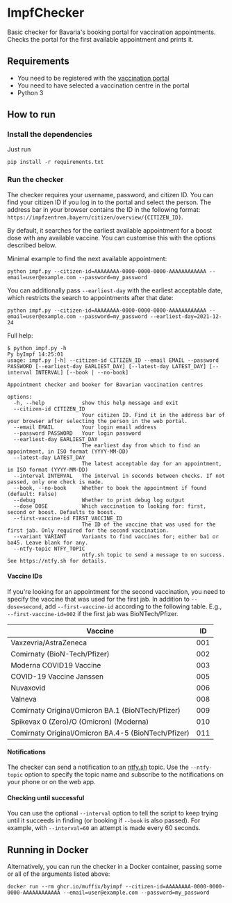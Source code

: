 # ImpfChecker

Basic checker for Bavaria's booking portal for vaccination appointments.
Checks the portal for the first available appointment and prints it.

## Requirements

- You need to be registered with the [vaccination portal](https://impfzentren.bayern/citizen/)
- You need to have selected a vaccination centre in the portal
- Python 3

## How to run

### Install the dependencies

Just run

```shell
pip install -r requirements.txt
```

### Run the checker

The checker requires your username, password, and citizen ID.
You can find your citizen ID if you log in to the portal and select the person.
The address bar in your browser contains the ID in the following format:
`https://impfzentren.bayern/citizen/overview/{CITIZEN_ID}`.

By default, it searches for the earliest available appointment for a boost dose with
any available vaccine. You can customise this with the options described below.

Minimal example to find the next available appointment:

```shell
python impf.py --citizen-id=AAAAAAAA-0000-0000-0000-AAAAAAAAAAAA --email=user@example.com --password=my_password
```

You can additionally pass `--earliest-day` with the earliest acceptable date,
which restricts the search to appointments after that date:

```shell
python impf.py --citizen-id=AAAAAAAA-0000-0000-0000-AAAAAAAAAAAA --email=user@example.com --password=my_password --earliest-day=2021-12-24
```

Full help:

```text
$ python impf.py -h                                                                                                                                                                                                                                                                Py byImpf 14:25:01
usage: impf.py [-h] --citizen-id CITIZEN_ID --email EMAIL --password PASSWORD [--earliest-day EARLIEST_DAY] [--latest-day LATEST_DAY] [--interval INTERVAL] [--book | --no-book]

Appointment checker and booker for Bavarian vaccination centres

options:
  -h, --help            show this help message and exit
  --citizen-id CITIZEN_ID
                        Your citizen ID. Find it in the address bar of your browser after selecting the person in the web portal.
  --email EMAIL         Your login email address
  --password PASSWORD   Your login password
  --earliest-day EARLIEST_DAY
                        The earliest day from which to find an appointment, in ISO format (YYYY-MM-DD)
  --latest-day LATEST_DAY
                        The latest acceptable day for an appointment, in ISO format (YYYY-MM-DD)
  --interval INTERVAL   The interval in seconds between checks. If not passed, only one check is made.
  --book, --no-book     Whether to book the appointment if found (default: False)
  --debug               Whether to print debug log output
  --dose DOSE           Which vaccination to looking for: first, second or boost. Defaults to boost.
  --first-vaccine-id FIRST_VACCINE_ID
                        The ID of the vaccine that was used for the first jab. Only required for the second vaccination.
  --variant VARIANT     Variants to find vaccines for; either ba1 or ba45. Leave blank for any.
  --ntfy-topic NTFY_TOPIC
                        ntfy.sh topic to send a message to on success. See https://ntfy.sh for details.

```

#### Vaccine IDs

If you're looking for an appointment for the second vaccination, you need to specify the vaccine that was used for the
first jab. In addition to `--dose=second`, add `--first-vaccine-id` according to the following table. E.g.,
`--first-vaccine-id=002` if the first jab was BioNTech/Pfizer.

| Vaccine                                             | ID  |
|-----------------------------------------------------|:---:|
| Vaxzevria/AstraZeneca                               | 001 |
| Comirnaty (BioN-Tech/Pfizer)                        | 002 |
| Moderna COVID19 Vaccine                             | 003 |
| COVID-19 Vaccine Janssen                            | 005 |
| Nuvaxovid                                           | 006 |
| Valneva                                             | 008 |
| Comirnaty Original/Omicron BA.1 (BioNTech/Pfizer)   | 009 |
| Spikevax 0 (Zero)/O (Omicron) (Moderna)             | 010 |
| Comirnaty Original/Omicron BA.4-5 (BioNTech/Pfizer) | 011 |

#### Notifications

The checker can send a notification to an [ntfy.sh](https://ntfy.sh) topic. Use the `--ntfy-topic` option to specify the
topic name and subscribe to the notifications on your phone or on the web app.

#### Checking until successful

You can use the optional `--interval` option to tell the script to keep trying until it succeeds in finding (or booking
if `--book` is also passed). For example, with `--interval=60` an attempt is made every 60 seconds.

## Running in Docker

Alternatively, you can run the checker in a Docker container, passing some or all of the arguments listed above:

```shell
docker run --rm ghcr.io/muffix/byimpf --citizen-id=AAAAAAAA-0000-0000-0000-AAAAAAAAAAAA --email=user@example.com --password=my_password
```
